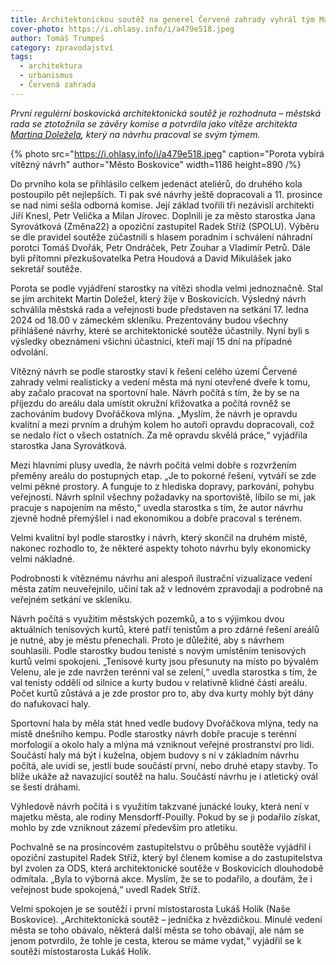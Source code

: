 ```yaml
---
title: Architektonickou soutěž na generel Červené zahrady vyhrál tým Martina Doležela
cover-photo: https://i.ohlasy.info/i/a479e518.jpeg
author: Tomáš Trumpeš
category: zpravodajství
tags:
  - architektura
  - urbanismus
  - Červená zahrada
---
```


*První regulérní boskovická architektonická soutěž je rozhodnuta – městská rada se ztotožnila se závěry komise a potvrdila jako vítěze architekta [Martina Doležela](https://www.martindolezel.com/), který na návrhu pracoval se svým týmem.*

{% photo src="https://i.ohlasy.info/i/a479e518.jpeg" caption="Porota vybírá vítězný návrh" author="Město Boskovice" width=1186 height=890 /%}

Do prvního kola se přihlásilo celkem jedenáct ateliérů, do druhého kola postoupilo pět nejlepších. Ti pak své návrhy ještě dopracovali a 11. prosince se nad nimi sešla odborná komise. Její základ tvořili tři nezávislí architekti Jiří Knesl, Petr Velička a Milan Jírovec. Doplnili je za město starostka Jana Syrovátková (Změna22) a opoziční zastupitel Radek Stříž (SPOLU). Výběru se dle pravidel soutěže zúčastnili s hlasem poradním i schválení náhradní porotci Tomáš Dvořák, Petr Ondráček, Petr Zouhar a Vladimír Petrů. Dále byli přítomni přezkušovatelka Petra Houdová a David Mikulášek jako sekretář soutěže.

Porota se podle vyjádření starostky na vítězi shodla velmi jednoznačně. Stal se jím architekt Martin Doležel, který žije v Boskovicích. Výsledný návrh schválila městská rada a veřejnosti bude představen na setkání 17. ledna 2024 od 18.00 v zámeckém skleníku. Prezentovány budou všechny přihlášené návrhy, které se architektonické soutěže účastnily. Nyní byli s výsledky obeznámeni všichni účastníci, kteří mají 15 dní na případné odvolání.

Vítězný návrh se podle starostky staví k řešení celého území Červené zahrady velmi realisticky a vedení města má nyní otevřené dveře k tomu, aby začalo pracovat na sportovní hale. Návrh počítá s tím, že by se na příjezdu do areálu dala umístit okružní křižovatka a počítá rovněž se zachováním budovy Dvořáčkova mlýna. „Myslím, že návrh je opravdu kvalitní a mezi prvním a druhým kolem ho autoři opravdu dopracovali, což se nedalo říct o všech ostatních. Za mě opravdu skvělá práce,“ vyjádřila starostka Jana Syrovátková.

Mezi hlavními plusy uvedla, že návrh počítá velmi dobře s rozvržením přeměny areálu do postupných etap. „Je to pokorné řešení, vytváří se zde velmi pěkné prostory. A funguje to z hlediska dopravy, parkování, pohybu veřejnosti. Návrh splnil všechny požadavky na sportoviště, líbilo se mi, jak pracuje s napojením na město,“ uvedla starostka s tím, že autor návrhu zjevně hodně přemýšlel i nad ekonomikou a dobře pracoval s terénem.

Velmi kvalitní byl podle starostky i návrh, který skončil na druhém místě, nakonec rozhodlo to, že některé aspekty tohoto návrhu byly ekonomicky velmi nákladné. 

Podrobnosti k vítěznému návrhu ani alespoň ilustrační vizualizace vedení města zatím neuveřejnilo, učiní tak až v lednovém zpravodaji a podrobně na veřejném setkání ve skleníku. 

Návrh počítá s využitím městských pozemků, a to s výjimkou dvou aktuálních tenisových kurtů, které patří tenistům a pro zdárné řešení areálů je nutné, aby je městu přenechali. Proto je důležité, aby s návrhem souhlasili. Podle starostky budou tenisté s novým umístěním tenisových kurtů velmi spokojeni. „Tenisové kurty jsou přesunuty na místo po bývalém Velenu, ale je zde navržen terénní val se zelení,“ uvedla starostka s tím, že val tenisty oddělí od silnice a kurty budou v relativně klidné části areálu. Počet kurtů zůstává a je zde prostor pro to, aby dva kurty mohly být dány do nafukovací haly.

Sportovní hala by měla stát hned vedle budovy Dvořáčkova mlýna, tedy na místě dnešního kempu. Podle starostky návrh dobře pracuje s terénní morfologií a okolo haly a mlýna má vzniknout veřejné prostranství pro lidi. Součástí haly má být i kuželna, objem budovy s ní v základním návrhu počítá, ale uvidí se, jestli bude součástí první, nebo druhé etapy stavby. To blíže ukáže až navazující soutěž na halu. Součástí návrhu je i atletický ovál se šesti dráhami.

Výhledově návrh počítá i s využitím takzvané junácké louky, která není v majetku města, ale rodiny Mensdorff-Pouilly. Pokud by se ji podařilo získat, mohlo by zde vzniknout zázemí především pro atletiku.

Pochvalně se na prosincovém zastupitelstvu o průběhu soutěže vyjádřil i opoziční zastupitel Radek Stříž, který byl členem komise a do zastupitelstva byl zvolen za ODS, která architektonické soutěže v Boskovicích dlouhodobě odmítala. „Byla to výborná akce. Myslím, že se to podařilo, a doufám, že i veřejnost bude spokojená,“ uvedl Radek Stříž.

Velmi spokojen je se soutěží i první místostarosta Lukáš Holík (Naše Boskovice). „Architektonická soutěž – jednička z hvězdičkou. Minulé vedení města se toho obávalo, některá další města se toho obávají, ale nám se jenom potvrdilo, že tohle je cesta, kterou se máme vydat,“ vyjádřil se k soutěži místostarosta Lukáš Holík.

